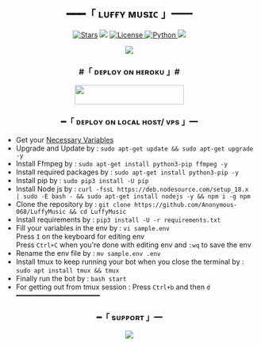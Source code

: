 <h2 align="center">
    ━━━「 ʟᴜғғʏ ᴍᴜsɪᴄ 」━━
</h2>

<p align="center">
<a href="https://github.com/Anonymous-068/LuffyMusic/stargazers"><img src="https://img.shields.io/github/stars/Anonymous-068/LuffyMusic?color=black&logo=github&logoColor=black&style=for-the-badge" alt="Stars" /></a>
<a href="https://github.com/Anonymous-068/LuffyMusic/network/members"> <img src="https://img.shields.io/github/forks/Anonymous-068/LuffyMusic?color=black&logo=github&logoColor=black&style=for-the-badge" /></a>
<a href="https://github.com/Anonymous-068/LuffyMusic/blob/master/LICENSE"> <img src="https://img.shields.io/badge/License-MIT-blueviolet?style=for-the-badge" alt="License" /> </a>
<a href="https://www.python.org/"> <img src="https://img.shields.io/badge/Written%20in-Python-orange?style=for-the-badge&logo=python" alt="Python" /> </a>
<a href="https://github.com/Anonymous-068/LuffyMusic/commits/Anonymous"> <img src="https://img.shields.io/github/last-commit/Anonymous-068/LuffyMusic?color=blue&logo=github&logoColor=green&style=for-the-badge" /></a>
</p>

<p align="center">
  <img src="https://te.legra.ph/file/c2fd271d1712aa559f2ce.jpg">
</p>

<h3 align="center">
    #「 ᴅᴇᴩʟᴏʏ ᴏɴ ʜᴇʀᴏᴋᴜ 」#
</h3>

<p align="center"><a href="https://dashboard.heroku.com/new?template=https://github.com/Anonymous-068/LuffyMusic"> <img src="https://img.shields.io/badge/Deploy%20On%20Heroku-purple?style=for-the-badge&logo=heroku" width="220" height="38.45"/></a></p>

<h3 align="center">
    ━「 ᴅᴇᴩʟᴏʏ ᴏɴ ʟᴏᴄᴀʟ ʜᴏsᴛ/ ᴠᴘs 」━
</h3>

- Get your [Necessary Variables](https://github.com/Anonymous-068/LuffyMusic/blob/master/sample.env)
- Upgrade and Update by :
`sudo apt-get update && sudo apt-get upgrade -y`
- Install Ffmpeg by :
`sudo apt-get install python3-pip ffmpeg -y`
- Install required packages by :
`sudo apt-get install python3-pip -y`
- Install pip by :
`sudo pip3 install -U pip`
- Install Node js by :
`curl -fssL https://deb.nodesource.com/setup_18.x | sudo -E bash - && sudo apt-get install nodejs -y && npm i -g npm`
- Clone the repository by :
`git clone https://github.com/Anonymous-068/LuffyMusic && cd LuffyMusic`
- Install requirements by :
`pip3 install -U -r requirements.txt`
- Fill your variables in the env by :
`vi sample.env`<br>
Press `I` on the keyboard for editing env<br>
Press `Ctrl+C` when you're done with editing env and `:wq` to save the env<br>
- Rename the env file by :
`mv sample.env .env`
- Install tmux to keep running your bot when you close the terminal by :
`sudo apt install tmux && tmux`
- Finally run the bot by :
`bash start`
- For getting out from tmux session : Press `Ctrl+b` and then `d`<br>
━━━━━━━━━━━━━━━━━━━━

<h3 align="center">
    ━「 sᴜᴩᴩᴏʀᴛ 」━
</h3>

<p align="center">
<a href="https://telegram.me/The_Apexx"><img src="https://img.shields.io/badge/-Support%20Group-blue.svg?style=for-the-badge&logo=Telegram"></a>
</p>



